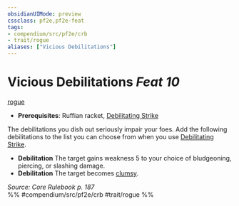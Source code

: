 ```yaml
---
obsidianUIMode: preview
cssclass: pf2e,pf2e-feat
tags:
- compendium/src/pf2e/crb
- trait/rogue
aliases: ["Vicious Debilitations"]
---
```

# Vicious Debilitations  *Feat 10*  
[rogue](Reference/Rules/Traits/rogue.md "Rogue Class Trait")  

- **Prerequisites**: Ruffian racket, [Debilitating Strike](debilitating-strike.md)

The debilitations you dish out seriously impair your foes. Add the following debilitations to the list you can choose from when you use [Debilitating Strike](debilitating-strike.md).

- **Debilitation** The target gains weakness 5 to your choice of bludgeoning, piercing, or slashing damage.
- **Debilitation** The target becomes [clumsy](conditions.md#Clumsy).

*Source: Core Rulebook p. 187*  
%% #compendium/src/pf2e/crb #trait/rogue %%